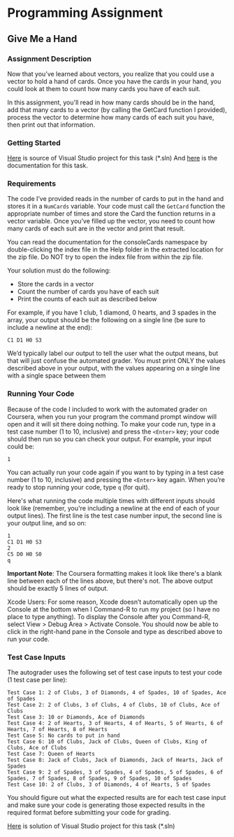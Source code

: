 # Programming Assignment
## Give Me a Hand

### Assignment Description

Now that you’ve learned about vectors, you realize that you could use a vector to hold a hand of cards. Once you have the cards in your hand, you could look at them to count how many cards you have of each suit.

In this assignment, you'll read in how many cards should be in the hand, add that many cards to a vector (by calling the GetCard function I provided), process the vector to determine how many cards of each suit you have, then print out that information.

### Getting Started

[Here](/Course_2_More_CPP_Programming_and_Unreal/Module_4/5_Give_Me_a_Hand/Source/ProgrammingAssignment3/ProgrammingAssignment3.sln) is source of Visual Studio project for this task (*.sln)
And [here](/Course_2_More_CPP_Programming_and_Unreal/Module_4/5_Give_Me_a_Hand/Source/Help/index.html) is the documentation for this task.

### Requirements

The code I’ve provided reads in the number of cards to put in the hand and stores it in a `NumCards` variable. Your code must call the `GetCard` function the appropriate number of  times and store the Card the function returns in a vector variable. Once you’ve filled up the vector, you need to count how many cards of each suit are in the vector and print that result.

You can read the documentation for the consoleCards namespace by double-clicking the index file in the Help folder in the extracted location for the zip file. Do NOT try to open the index file from within the zip file.

Your solution must do the following:

- Store the cards in a vector
- Count the number of cards you have of each suit
- Print the counts of each suit as described below

For example, if you have 1 club, 1 diamond, 0 hearts, and 3 spades in the array, your output should be the following on a single line (be sure to include a newline at the end):
```
C1 D1 H0 S3
```
We’d typically label our output to tell the user what the output means, but that will just confuse the automated grader. You must print ONLY the values described above in your output, with the values appearing on a single line with a single space between them

### Running Your Code

Because of the code I included to work with the automated grader on Coursera, when you run your program the command prompt window will open and it will sit there doing nothing. To make your code run, type in a test case number (1 to 10, inclusive) and press the `<Enter>` key; your code should then run so you can check your output. For example, your input could be: 
```
1
```
You can actually run your code again if you want to by typing in a test case number (1 to 10, inclusive)  and pressing the `<Enter>` key again. When you’re ready to stop running your code, type `q` (for quit).

Here's what running the code multiple times with different inputs should look like (remember, you're including a newline at the end of each of your output lines). The first line is the test case number input, the second line is your output line, and so on:
```
1
C1 D1 H0 S3
2
C5 D0 H0 S0
q
```
**Important Note**: The Coursera formatting makes it look like there's a blank line between each of the lines above, but there's not. The above output should be exactly 5 lines of output.

Xcode Users: For some reason, Xcode doesn’t automatically open up the Console at the bottom when I Command-R to run my project (so I have no place to type anything). To display the Console after you Command-R, select View > Debug Area > Activate Console. You should now be able to click in the right-hand pane in the Console and type as described above to run your code.

### Test Case Inputs

The autograder uses the following set of test case inputs to test your code (1 test case per line):
```
Test Case 1: 2 of Clubs, 3 of Diamonds, 4 of Spades, 10 of Spades, Ace of Spades
Test Case 2: 2 of Clubs, 3 of Clubs, 4 of Clubs, 10 of Clubs, Ace of Clubs
Test Case 3: 10 or Diamonds, Ace of Diamonds
Test Case 4: 2 of Hearts, 3 of Hearts, 4 of Hearts, 5 of Hearts, 6 of Hearts, 7 of Hearts, 8 of Hearts
Test Case 5: No cards to put in hand
Test Case 6: 10 of Clubs, Jack of Clubs, Queen of Clubs, King of Clubs, Ace of Clubs
Test Case 7: Queen of Hearts
Test Case 8: Jack of Clubs, Jack of Diamonds, Jack of Hearts, Jack of Spades
Test Case 9: 2 of Spades, 3 of Spades, 4 of Spades, 5 of Spades, 6 of Spades, 7 of Spades, 8 of Spades, 9 of Spades, 10 of Spades
Test Case 10: 2 of Clubs, 3 of Diamonds, 4 of Hearts, 5 of Spades
```
You should figure out what the expected results are for each test case input and make sure your code is generating those expected results in the required format before submitting your code for grading.

[Here](/Course_2_More_CPP_Programming_and_Unreal/Module_4/5_Give_Me_a_Hand/Solution/ProgrammingAssignment3/ProgrammingAssignment3.sln) is solution of Visual Studio project for this task (*.sln)